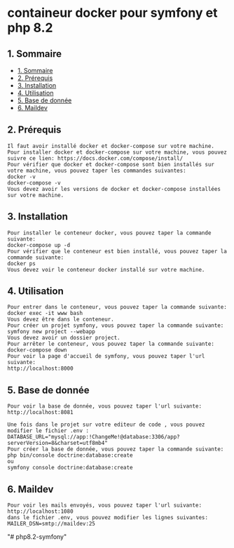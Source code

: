 # containeur docker pour symfony et php 8.2

## 1. <a name= 'Table of Contents'></a>Sommaire

- [1. Sommaire](#sommaire)
- [2. Prérequis](#prérequis)
- [3. Installation](#installation)
- [4. Utilisation](#utilisation)
- [5. Base de donnée](#base-de-donnée)
- [6. Maildev](#maildev)




## 2. <a name= 'Prérequis'></a>Prérequis
    Il faut avoir installé docker et docker-compose sur votre machine.
    Pour installer docker et docker-compose sur votre machine, vous pouvez suivre ce lien: https://docs.docker.com/compose/install/
    Pour vérifier que docker et docker-compose sont bien installés sur votre machine, vous pouvez taper les commandes suivantes:
    docker -v
    docker-compose -v
    Vous devez avoir les versions de docker et docker-compose installées sur votre machine.
    
## 3. <a name= 'Installation'></a>Installation
    Pour installer le conteneur docker, vous pouvez taper la commande suivante:
    docker-compose up -d
    Pour vérifier que le conteneur est bien installé, vous pouvez taper la commande suivante:
    docker ps
    Vous devez voir le conteneur docker installé sur votre machine.

## 4. <a name= 'Utilisation'></a>Utilisation
    Pour entrer dans le conteneur, vous pouvez taper la commande suivante:
    docker exec -it www bash
    Vous devez être dans le conteneur.
    Pour créer un projet symfony, vous pouvez taper la commande suivante:
    symfony new project --webapp
    Vous devez avoir un dossier project.
    Pour arrêter le conteneur, vous pouvez taper la commande suivante:
    docker-compose down
    Pour voir la page d'accueil de symfony, vous pouvez taper l'url suivante:
    http://localhost:8000
    

## 5. <a name = 'Base de donnée'></a>Base de donnée
    Pour voir la base de donnée, vous pouvez taper l'url suivante:
    http://localhost:8081

    Une fois dans le projet sur votre editeur de code , vous pouvez modifier le fichier .env :
    DATABASE_URL="mysql://app:!ChangeMe!@database:3306/app?serverVersion=8&charset=utf8mb4"
    Pour créer la base de donnée, vous pouvez taper la commande suivante:
    php bin/console doctrine:database:create
    ou
    symfony console doctrine:database:create

## 6. <a name = 'Maildev'></a>Maildev
    Pour voir les mails envoyés, vous pouvez taper l'url suivante:
    http://localhost:1080
    dans le fichier .env, vous pouvez modifier les lignes suivantes:
    MAILER_DSN=smtp://maildev:25


"# php8.2-symfony" 
